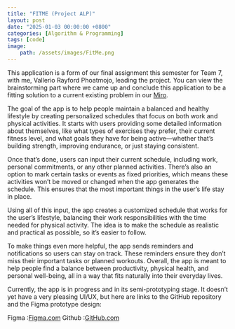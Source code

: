 ```yaml
---
title: "FITME (Project ALP)"
layout: post
date: "2025-01-03 00:00:00 +0800"
categories: [Algorithm & Programming]
tags: [code]
image:
    path: /assets/images/FitMe.png
---
```

This application is a form of our final assignment this semester for Team 7, with me, Vallerio Rayford Phoatmojo, leading the project. You can view the brainstorming part where we came up and conclude this application to be a fitting solution to a current existing problem in our [Miro](https://miro.com/app/board/uXjVLCZ85KQ=/?share_link_id=963205255346).

The goal of the app is to help people maintain a balanced and healthy lifestyle by creating personalized schedules that focus on both work and physical activities. It starts with users providing some detailed information about themselves, like what types of exercises they prefer, their current fitness level, and what goals they have for being active—whether that’s building strength, improving endurance, or just staying consistent.

Once that’s done, users can input their current schedule, including work, personal commitments, or any other planned activities. There’s also an option to mark certain tasks or events as fixed priorities, which means these activities won’t be moved or changed when the app generates the schedule. This ensures that the most important things in the user’s life stay in place.

Using all of this input, the app creates a customized schedule that works for the user’s lifestyle, balancing their work responsibilities with the time needed for physical activity. The idea is to make the schedule as realistic and practical as possible, so it’s easier to follow.

To make things even more helpful, the app sends reminders and notifications so users can stay on track. These reminders ensure they don’t miss their important tasks or planned workouts. Overall, the app is meant to help people find a balance between productivity, physical health, and personal well-being, all in a way that fits naturally into their everyday lives.

Currently, the app is in progress and in its semi-prototyping stage. It doesn’t yet have a very pleasing UI/UX, but here are links to the GitHub repository and the Figma prototype design:

Figma :[Figma.com](https://www.figma.com/proto/luw4WabiZFoKxdlcy7J0Kc/Untitled?node-id=169-1627&starting-point-node-id=96%3A1335&t=pNnTOK5cCuJE0rXI-1)
Github :[GitHub.com](https://github.com/Vqllerio/Project-ALP)

